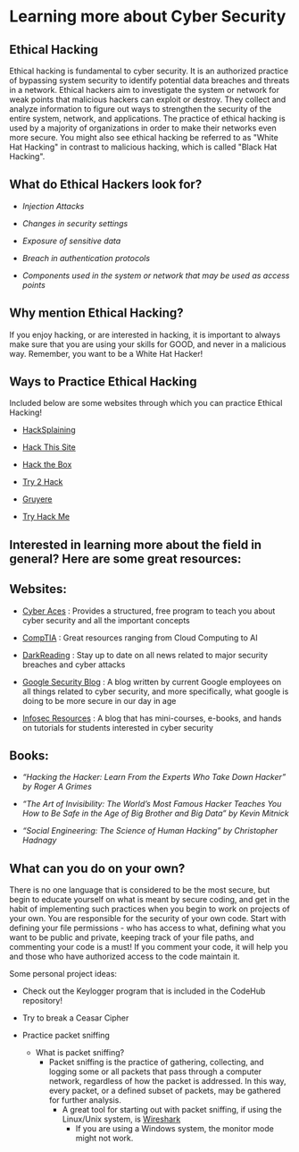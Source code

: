# Learning more about Cyber Security 

## Ethical Hacking 

Ethical hacking is fundamental to cyber security. It is an authorized practice of bypassing system security to identify potential data breaches and threats in a network. Ethical hackers aim to investigate the system or network for weak points that malicious hackers can exploit or destroy. They collect and analyze information to figure out ways to strengthen the security of the entire system, network, and applications. The practice of ethical hacking is used by a majority of organizations in order to make their networks even more secure. You might also see ethical hacking be referred to as "White Hat Hacking" in contrast to malicious hacking, which is called "Black Hat Hacking". 

## What do Ethical Hackers look for? 

* *Injection Attacks* 

* *Changes in security settings*

* *Exposure of sensitive data* 

* *Breach in authentication protocols* 

* *Components used in the system or network that may be used as access points* 

## Why mention Ethical Hacking? 

If you enjoy hacking, or are interested in hacking, it is important to always make sure that you are using your skills for GOOD, and never in a malicious way. Remember, you want to be a White Hat Hacker! 

## Ways to Practice Ethical Hacking 

Included below are some websites through which you can practice Ethical Hacking! 

* [HackSplaining](https://www.hacksplaining.com)

* [Hack This Site](https://www.hackthissite.org) 

* [Hack the Box](https://www.hackthebox.eu)

* [Try 2 Hack](http://www.try2hack.nl)

* [Gruyere](http://google-gruyere.appspot.com) 

* [Try Hack Me]("www.tryhackme.com")

## Interested in learning more about the field in general? Here are some great resources: 

## Websites: 

* [Cyber Aces](https://www.cyberaces.org) : Provides a structured, free program to teach you about cyber security and all the important concepts 

* [CompTIA](https://www.comptia.org/resources/coronavirus-(covid-19)-and-tech-for-it-pros#section5) : Great resources ranging from Cloud Computing to AI 

* [DarkReading](https://www.darkreading.com) : Stay up to date on all news related to major security breaches and cyber attacks 

* [Google Security Blog](https://security.googleblog.com) : A blog written by current Google employees on all things related to cyber security, and more specifically, what google is doing to be more secure in our day in age

* [Infosec Resources](https://resources.infosecinstitute.com) : A blog that has mini-courses, e-books, and hands on tutorials for students interested in cyber security 

## Books: 

* *“Hacking the Hacker: Learn From the Experts Who Take Down Hacker” by Roger A Grimes*

* *“The Art of Invisibility: The World’s Most Famous Hacker Teaches You How to Be Safe in the Age of Big Brother and Big Data” by Kevin Mitnick* 

* *“Social Engineering: The Science of Human Hacking” by Christopher Hadnagy* 

## What can you do on your own? 

There is no one language that is considered to be the most secure, but begin to educate yourself on what is meant by secure coding, and get in the habit of implementing such practices when you begin to work on projects of your own. You are responsible for the security of your own code. Start with defining your file permissions - who has access to what, defining what you want to be public and private, keeping track of your file paths, and commenting your code is a must! If you comment your code, it will help you and those who have authorized access to the code maintain it. 

Some personal project ideas: 

* Check out the Keylogger program that is included in the CodeHub repository!

* Try to break a Ceasar Cipher 

* Practice packet sniffing 
  * What is packet sniffing? 
    * Packet sniffing is the practice of gathering, collecting, and logging some or all packets that pass through a computer network, regardless of how the packet is   addressed. In this way, every packet, or a defined subset of packets, may be gathered for further analysis.
      * A great tool for starting out with packet sniffing, if using the Linux/Unix system, is [Wireshark](https://www.wireshark.org) 
        * If you are using a Windows system, the monitor mode might not work. 









